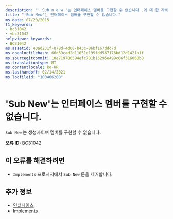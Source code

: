 ```yaml
---
description: "' Sub n e w '는 인터페이스 멤버를 구현할 수 없습니다 .에 대 한 자세한 정보"
title: "'Sub New'는 인터페이스 멤버를 구현할 수 없습니다."
ms.date: 07/20/2015
f1_keywords:
- bc31042
- vbc31042
helpviewer_keywords:
- BC31042
ms.assetid: 43ad231f-878d-4d08-b43c-06bf167ddd7d
ms.openlocfilehash: 66d39cad2d11051e199fdd567176bd12d1421a1f
ms.sourcegitcommit: 10e719780594efc781b15295e499c66f316068b8
ms.translationtype: MT
ms.contentlocale: ko-KR
ms.lasthandoff: 02/14/2021
ms.locfileid: "100466200"
---
```

# <a name="sub-new-cannot-implement-interface-members"></a>'Sub New'는 인터페이스 멤버를 구현할 수 없습니다.

`Sub New` 는 생성자이며 멤버를 구현할 수 없습니다.  
  
 **오류 ID:** BC31042  
  
## <a name="to-correct-this-error"></a>이 오류를 해결하려면  
  
- `Implements` 프로시저에서 `Sub New` 문을 제거합니다.  
  
## <a name="see-also"></a>추가 정보

- [인터페이스](../programming-guide/language-features/interfaces/index.md)
- [Implements](../language-reference/statements/implements-clause.md)
